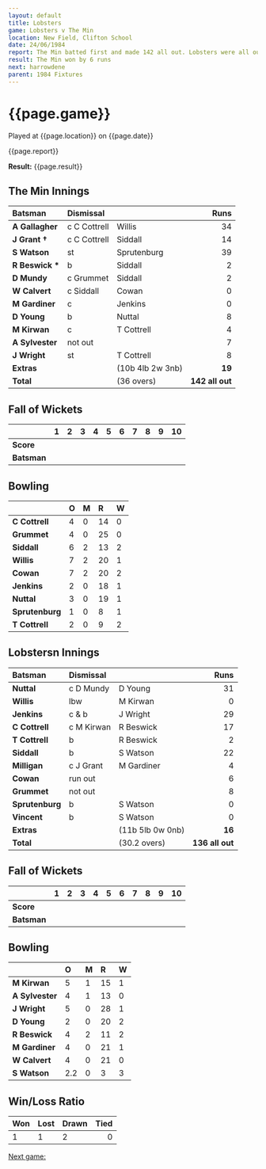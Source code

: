 ```yaml
---
layout: default
title: Lobsters
game: Lobsters v The Min
location: New Field, Clifton School
date: 24/06/1984
report: The Min batted first and made 142 all out. Lobsters were all out for 136
result: The Min won by 6 runs
next: harrowdene
parent: 1984 Fixtures
---
```


# {{page.game}}

Played at {{page.location}} on {{page.date}}

{{page.report}}

**Result:** {{page.result}}

## The Min Innings

| Batsman | Dismissal |  | Runs |
|:---|:---|---|---:|
| **A Gallagher** | c C Cottrell | Willis | 34 | 
| **J Grant &#8224;** | c C Cottrell | Siddall | 14 | 
| **S Watson** | st | Sprutenburg | 39 | 
| **R Beswick &#42;** | b | Siddall | 2 | 
| **D Mundy** | c Grummet | Siddall | 2 | 
| **W Calvert** | c Siddall | Cowan | 0 | 
| **M Gardiner** | c | Jenkins | 0 | 
| **D Young** | b | Nuttal | 8 | 
| **M Kirwan** | c | T Cottrell | 4 | 
| **A Sylvester** | not out | | 7 | 
| **J Wright** | st | T Cottrell | 8 | 
| **Extras** | | (10b 4lb 2w 3nb) | **19** | 
| **Total** | | (36 overs) | **142 all out** | 

## Fall of Wickets

| | 1 | 2 | 3 | 4 | 5 | 6 | 7 | 8 | 9 | 10 |
|---|:---:|:---:|:---:|:---:|:---:|:---:|:---:|:---:|:---:|:---:|
| **Score** | | | | | | | | | | | 
| **Batsman** | | | | | | | | | | | 


## Bowling

| | O | M | R | W |
|---|:---|:---|:---|:---|
| **C Cottrell** | 4 | 0 | 14 | 0 | 
| **Grummet** | 4 | 0 | 25 | 0 | 
| **Siddall** | 6 | 2 | 13 | 2 | 
| **Willis** | 7 | 2 | 20 | 1 | 
| **Cowan** | 7 | 2 | 20 | 2 |
| **Jenkins** | 2 | 0 | 18 | 1 |
| **Nuttal** | 3 | 0 | 19 | 1 |
| **Sprutenburg** | 1 | 0 | 8 | 1 |
| **T Cottrell** | 2 | 0 | 9 | 2 |


## Lobstersn Innings

| Batsman | Dismissal |  | Runs |
|:---|:---|---|---:|
| **Nuttal** | c D Mundy | D Young | 31 | 
| **Willis** | lbw | M Kirwan | 0 | 
| **Jenkins** | c & b | J Wright | 29 | 
| **C Cottrell** | c M Kirwan | R Beswick | 17 | 
| **T Cottrell** | b | R Beswick | 2 | 
| **Siddall** | b | S Watson | 22 | 
| **Milligan** | c J Grant | M Gardiner | 4 | 
| **Cowan** | run out |  | 6 | 
| **Grummet** | not out | | 8 | 
| **Sprutenburg** | b | S Watson | 0 | 
| **Vincent** | b | S Watson | 0 | 
| **Extras** | | (11b 5lb 0w 0nb) | **16** | 
| **Total** | | (30.2 overs) | **136 all out** | 

## Fall of Wickets

| | 1 | 2 | 3 | 4 | 5 | 6 | 7 | 8 | 9 | 10 |
|---|:---:|:---:|:---:|:---:|:---:|:---:|:---:|:---:|:---:|:---:|
| **Score** | | | | | | | | | | | 
| **Batsman** | | | | | | | | | | | 


## Bowling

| | O | M | R | W |
|---|:---|:---|:---|:---|
| **M Kirwan** | 5 | 1 | 15 | 1 | 
| **A Sylvester** | 4 | 1 | 13 | 0 | 
| **J Wright** | 5 | 0 | 28 | 1 | 
| **D Young** | 2 | 0 | 20 | 2 | 
| **R Beswick** | 4 | 2 | 11 | 2 | 
| **M Gardiner** | 4 | 0 | 21 | 1 | 
| **W Calvert** | 4 | 0 | 21 | 0 |
| **S Watson** | 2.2 | 0 | 3 | 3 |

## Win/Loss Ratio

| Won | Lost | Drawn | Tied |
|:---|:---|:---|---:|
| 1 | 1 | 2 | 0 |

[Next game:]({{page.next}})